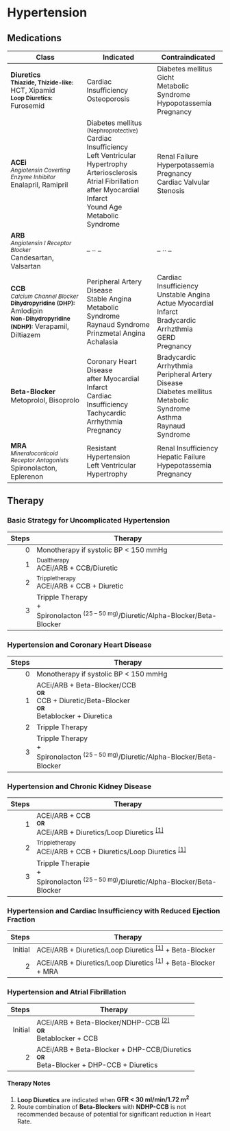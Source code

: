 # Hypertension

## Medications

| Class | Indicated | Contraindicated |
| --- | --- | --- |
| __Diuretics__<br><small>__Thiazide, Thizide-like:__</small> HCT, Xipamid<br><small>__Loop Diuretics:__</small> Furosemid | Cardiac Insufficiency<br>Osteoporosis | Diabetes mellitus<br>Gicht<br>Metabolic Syndrome<br>Hypopotassemia<br>Pregnancy |
| __ACEi__<br><small>_Angiotensin Coverting Enzyme Inhibitor_</small><br>Enalapril, Ramipril | Diabetes mellitus <small>(Nephroprotective)</small><br>Cardiac Insufficiency<br>Left Ventricular Hypertrophy<br>Arteriosclerosis<br>Atrial Fibrillation<br>after Myocardial Infarct<br>Yound Age<br>Metabolic Syndrome | Renal Failure<br>Hyperpotassemia<br>Pregnancy<br>Cardiac Valvular Stenosis |
| __ARB__<br><small>_Angiotensin I Receptor Blocker_</small><br>Candesartan, Valsartan | – &middot;&middot; – | – &middot;&middot; – |
| __CCB__<br><small>_Calcium Channel Blocker_</small><br><small>__Dihydropyridine (DHP):__</small> Amlodipin<br><small>__Non-Dihydropyridine (NDHP):__</small> Verapamil, Diltiazem | Peripheral Artery Disease<br>Stable Angina<br>Metabolic Syndrome<br>Raynaud Syndrome<br>Prinzmetal Angina<br>Achalasia | Cardiac Insufficiency<br>Unstable Angina<br>Actue Myocardial Infarct<br>Bradycardic Arrhzthmia<br>GERD<br>Pregnancy |
| __Beta-Blocker__<br>Metoprolol, Bisoprolo | Coronary Heart Disease<br>after Myocardial Infarct<br>Cardiac Insufficiency<br>Tachycardic Arrhythmia<br>Pregnancy | Bradycardic Arrhythmia<br>Peripheral Artery Disease<br>Diabetes mellitus<br>Metabolic Syndrome<br>Asthma<br>Raynaud Syndrome |
| __MRA__<br><small>_Mineralocorticoid Receptor Antagonists_</small><br>Spironolacton, Eplerenon | Resistant Hypertension<br>Left Ventricular Hypertrophy | Renal Insufficiency<br>Hepatic Failure<br>Hypepotassemia<br>Pregnancy |

## Therapy

### Basic Strategy for Uncomplicated Hypertension

| Steps | Therapy |
| ---: | --- |
| 0 | Monotherapy if systolic BP < 150 mmHg |
| 1 | <small>Dualtherapy</small><br>ACEi/ARB + CCB/Diuretic |
| 2 | <small>Trippletherapy</small><br>ACEi/ARB + CCB + Diuretic |
| 3 | Tripple Therapy<br>+<br>Spironolacton <sup>(25 – 50 mg)</sup>/Diuretic/Alpha-Blocker/Beta-Blocker |

### Hypertension and Coronary Heart Disease

| Steps | Therapy |
| ---: | --- |
| 0 | Monotherapy if systolic BP < 150 mmHg |
| 1 | ACEi/ARB + Beta-Blocker/CCB<br><small>__OR__</small><br>CCB + Diuretic/Beta-Blocker<br><small>__OR__</small><br>Betablocker + Diuretica
| 2 | Tripple Therapy |
| 3 | Tripple Therapy<br>+<br>Spironolacton <sup>(25 – 50 mg)</sup>/Diuretic/Alpha-Blocker/Beta-Blocker |

### Hypertension and Chronic Kidney Disease

| Steps | Therapy |
| ---: | --- |
| 1 | ACEi/ARB + CCB<br><small>__OR__</small><br>ACEi/ARB + Diuretics/Loop Diuretics <sup>[[1]](#Therapy-Notes)</sup> |
| 2 | <small>Trippletherapy</small><br>ACEi/ARB + CCB + Diuretics/Loop Diuretics <sup>[[1]](#Therapy-Notes)</sup> |
| 3 | Tripple Therapie<br>+<br>Spironolacton <sup>(25 – 50 mg)</sup>/Diuretic/Alpha-Blocker/Beta-Blocker |

### Hypertension and Cardiac Insufficiency with Reduced Ejection Fraction

| Steps | Therapy |
| ---: | --- |
| Initial | ACEi/ARB + Diuretics/Loop Diuretics <sup>[[1]](#Therapy-Notes)</sup> + Beta-Blocker |
| 2 | ACEi/ARB + Diuretics/Loop Diuretics <sup>[[1]](#Therapy-Notes)</sup> + Beta-Blocker + MRA |

### Hypertension and Atrial Fibrillation

| Steps | Therapy |
| ---: | --- |
| Initial | ACEi/ARB + Beta-Blocker/NDHP-CCB <sup>[[2]](#Therapy-Notes)</sup><br><small>__OR__</small><br>Betablocker + CCB |
| 2 | ACEi/ARB + Beta-Blocker + DHP-CCB/Diuretics<br><small>__OR__</small><br>Beta-Blocker + DHP-CCB + Diuretics |

#### Therapy Notes

1. __Loop Diuretics__ are indicated when __GFR < 30 ml/min/1.72 m<sup>2</sup>__
2. Route combination of __Beta-Blockers__ with __NDHP-CCB__ is not recommended because of potential for significant reduction in Heart Rate.